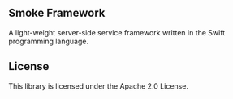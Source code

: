 ## Smoke Framework

A light-weight server-side service framework written in the Swift programming language.

## License

This library is licensed under the Apache 2.0 License. 
